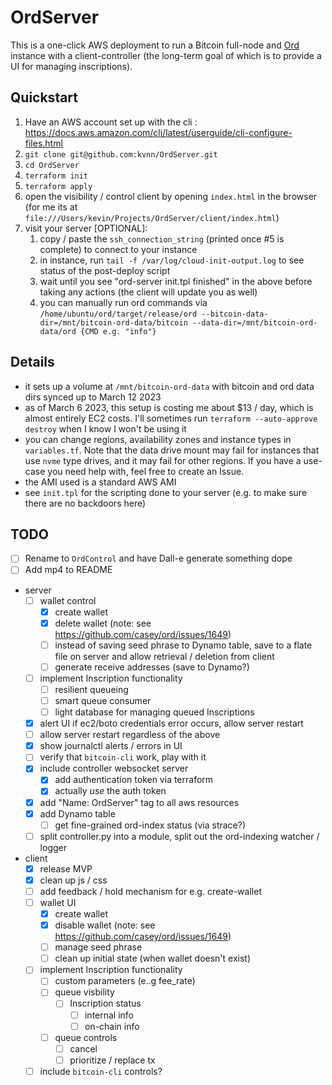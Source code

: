 
# OrdServer
This is a one-click AWS deployment to run a Bitcoin full-node and [Ord](https://github.com/casey/ord) instance with a client-controller (the long-term goal of which is to provide a UI for managing inscriptions).


## Quickstart
1. Have an AWS account set up with the cli : https://docs.aws.amazon.com/cli/latest/userguide/cli-configure-files.html
2. `git clone git@github.com:kvnn/OrdServer.git`
3. `cd OrdServer`
4. `terraform init`
5. `terraform apply`
6. open the visibility / control client by opening `index.html` in the browser (for me its at `file:///Users/kevin/Projects/OrdServer/client/index.html`)
7. visit your server [OPTIONAL]:
   1. copy / paste the `ssh_connection_string` (printed once #5 is complete) to connect to your instance
   2. in instance, run `tail -f /var/log/cloud-init-output.log` to see status of the post-deploy script
   3. wait until you see "ord-server init.tpl finished" in the above before taking any actions (the client will update you as well)
   4. you can manually run ord commands via `/home/ubuntu/ord/target/release/ord --bitcoin-data-dir=/mnt/bitcoin-ord-data/bitcoin --data-dir=/mnt/bitcoin-ord-data/ord {CMD e.g. "info"}`



## Details
- it sets up a volume at `/mnt/bitcoin-ord-data` with bitcoin and ord data dirs synced up to March 12 2023
- as of March 6 2023, this setup is costing me about $13 / day, which is almost entirely EC2 costs. I'll sometimes run `terraform --auto-approve destroy` when I know I won't be using it
- you can change regions, availability zones and instance types in `variables.tf`. Note that the data drive mount may fail for instances that use `nvme` type drives, and it may fail for other regions. If you have a use-case you need help with, feel free to create an Issue.
- the AMI used is a standard AWS AMI
- see `init.tpl` for the scripting done to your server (e.g. to make sure there are no backdoors here)
  

## TODO
- [ ] Rename to `OrdControl` and have Dall-e generate something dope
- [ ] Add mp4 to README
- server
  - [ ] wallet control
    - [x] create wallet
    - [x] delete wallet (note: see https://github.com/casey/ord/issues/1649)
    - [ ] instead of saving seed phrase to Dynamo table, save to a flate file on server and allow retrieval / deletion from client
    - [ ] generate receive addresses (save to Dynamo?)
  - [ ] implement Inscription functionality
    - [ ] resilient queueing
    - [ ] smart queue consumer
    - [ ] light database for managing queued Inscriptions
  - [x] alert UI if ec2/boto credentials error occurs, allow server restart
  - [ ] allow server restart regardless of the above
  - [x] show journalctl alerts / errors in UI 
  - [ ] verify that `bitcoin-cli` work, play with it
  - [x] include controller websocket server
    - [x] add authentication token via terraform
    - [x] actually *use* the auth token
  - [x] add "Name: OrdServer" tag to all aws resources
  - [x] add Dynamo table 
    - [ ] get fine-grained ord-index status (via strace?)
  - [ ] split controller.py into a module, split out the ord-indexing watcher / logger

- client
  - [x] release MVP
  - [x] clean up js / css
  - [ ] add feedback / hold mechanism for e.g. create-wallet
  - [ ] wallet UI
    - [x] create wallet
    - [x] disable wallet (note: see https://github.com/casey/ord/issues/1649)
    - [ ] manage seed phrase
    - [ ] clean up initial state (when wallet doesn't exist)
  - [ ] implement Inscription functionality
    - [ ] custom parameters (e..g fee_rate)
    - [ ] queue visbility
      - [ ] Inscription status
        - [ ] internal info
        - [ ] on-chain info
    - [ ] queue controls
      - [ ] cancel
      - [ ] prioritize / replace tx
  - [ ] include `bitcoin-cli` controls?
